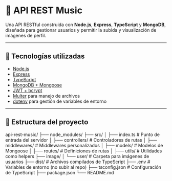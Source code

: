 # 🎵 API REST Music

Una API RESTful construida con **Node.js**, **Express**, **TypeScript** y **MongoDB**, diseñada para gestionar usuarios y permitir la subida y visualización de imágenes de perfil.

---

## 🚀 Tecnologías utilizadas

- [Node.js](https://nodejs.org/)
- [Express](https://expressjs.com/)
- [TypeScript](https://www.typescriptlang.org/)
- [MongoDB + Mongoose](https://mongoosejs.com/)
- [JWT + bcrypt](https://jwt.io/)
- [Multer](https://github.com/expressjs/multer) para manejo de archivos
- [dotenv](https://www.npmjs.com/package/dotenv) para gestión de variables de entorno

---

## 📁 Estructura del proyecto

api-rest-music/ ├── node_modules/ ├── src/ │ ├── index.ts # Punto de entrada del servidor │ ├── controllers/ # Controladores de rutas │ ├── middlewares/ # Middlewares personalizados │ ├── models/ # Modelos de Mongoose │ ├── routes/ # Definiciones de rutas │ ├── utils/ # Utilidades como helpers ├── image/ │ └── user/ # Carpeta para imágenes de usuarios ├── dist/ # Archivos compilados de TypeScript ├── .env # Variables de entorno (no subir al repo) ├── tsconfig.json # Configuración de TypeScript ├── package.json └── README.md